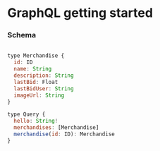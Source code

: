 # GraphQL getting started

### Schema

```javascript

type Merchandise {
  id: ID
  name: String
  description: String
  lastBid: Float
  lastBidUser: String
  imageUrl: String
}

type Query {
  hello: String!
  merchandises: [Merchandise]
  merchandise(id: ID): Merchandise
}

```

